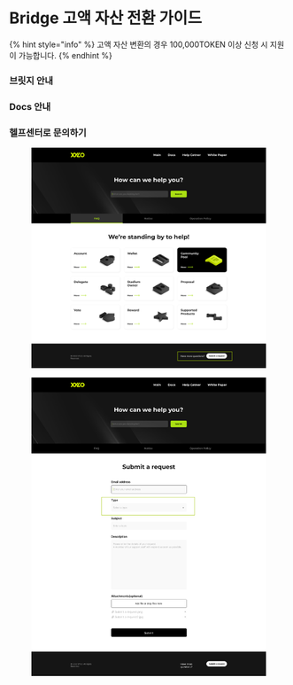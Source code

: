 # Bridge 고액 자산 전환 가이드

{% hint style="info" %}
고액 자산 변환의 경우 100,000TOKEN 이상 신청 시 지원이 가능합니다.
{% endhint %}

### 브릿지 안내&#x20;

### Docs 안내&#x20;

### 헬프센터로 문의하기

<figure><img src="../.gitbook/assets/PC_Help Center_FAQ.jpg" alt=""><figcaption></figcaption></figure>

<figure><img src="../.gitbook/assets/PC_Submit a request.jpg" alt=""><figcaption></figcaption></figure>
